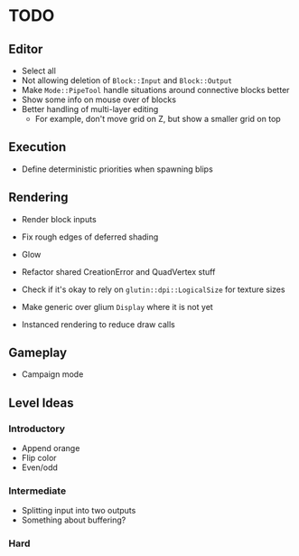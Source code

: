 # TODO
## Editor
- Select all
- Not allowing deletion of `Block::Input` and `Block::Output`
- Make `Mode::PipeTool` handle situations around connective blocks better
- Show some info on mouse over of blocks
- Better handling of multi-layer editing
    - For example, don't move grid on Z, but show a smaller grid on top

## Execution
- Define deterministic priorities when spawning blips

## Rendering
- Render block inputs

- Fix rough edges of deferred shading
- Glow
- Refactor shared CreationError and QuadVertex stuff
- Check if it's okay to rely on `glutin::dpi::LogicalSize` for texture sizes
- Make generic over glium `Display` where it is not yet
- Instanced rendering to reduce draw calls

## Gameplay
- Campaign mode

## Level Ideas
### Introductory
- Append orange
- Flip color
- Even/odd

### Intermediate
- Splitting input into two outputs
- Something about buffering?

### Hard
